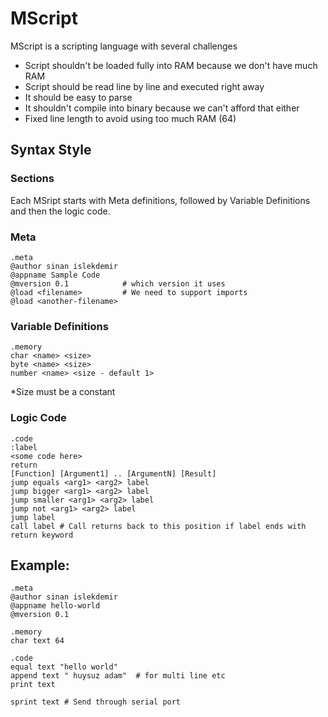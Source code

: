 # MScript

MScript is a scripting language with several challenges

* Script shouldn't be loaded fully into RAM because we don't have much RAM
* Script should be read line by line and executed right away
* It should be easy to parse
* It shouldn't compile into binary because we can't afford that either
* Fixed line length to avoid using too much RAM (64)

## Syntax Style

### Sections

Each MSript starts with Meta definitions, followed by Variable Definitions and then the logic code.

### Meta

```
.meta
@author sinan islekdemir
@appname Sample Code
@mversion 0.1            # which version it uses
@load <filename>         # We need to support imports
@load <another-filename>
```

### Variable Definitions

```
.memory
char <name> <size>
byte <name> <size>
number <name> <size - default 1>
```

*Size must be a constant

### Logic Code

```
.code
:label
<some code here>
return
[Function] [Argument1] .. [ArgumentN] [Result]
jump equals <arg1> <arg2> label
jump bigger <arg1> <arg2> label
jump smaller <arg1> <arg2> label
jump not <arg1> <arg2> label
jump label
call label # Call returns back to this position if label ends with return keyword
```

## Example:


```
.meta
@author sinan islekdemir
@appname hello-world
@mversion 0.1

.memory
char text 64

.code
equal text "hello world"
append text " huysuz adam"  # for multi line etc
print text

sprint text # Send through serial port
```
